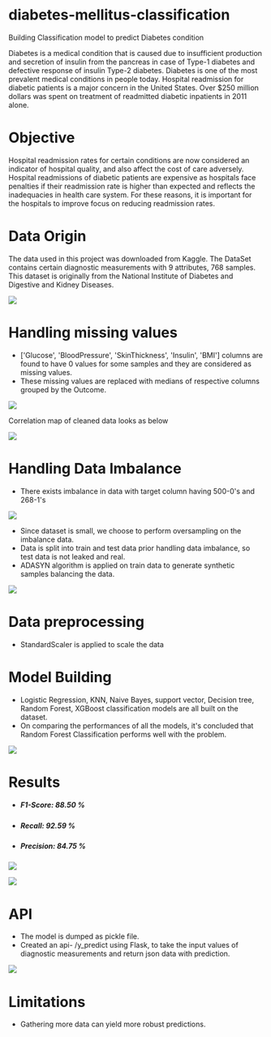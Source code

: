 # diabetes-mellitus-classification
Building Classification model to predict Diabetes condition

Diabetes is a medical condition that is caused due to insufficient production and secretion of insulin from the pancreas in case of Type-1 diabetes and defective response of insulin Type-2 diabetes. Diabetes is one of the most prevalent medical conditions in people today. Hospital readmission for diabetic patients is a major concern in the United States. Over $250 million dollars was spent on treatment of readmitted diabetic inpatients in 2011 alone.

# Objective
Hospital readmission rates for certain conditions are now considered an indicator of hospital quality, and also affect the cost of care adversely. Hospital readmissions of diabetic patients are expensive as hospitals face penalties if their readmission rate is higher than expected and reflects the inadequacies in health care system. For these reasons, it is important for the hospitals to improve focus on reducing readmission rates.

# Data Origin
The data used in this project was downloaded from Kaggle. The DataSet contains certain diagnostic measurements with 9 attributes, 768 samples. This dataset is originally from the National Institute of Diabetes and Digestive and Kidney Diseases.

![](/images/data_describe.PNG)

# Handling missing values
* ['Glucose', 'BloodPressure', 'SkinThickness', 'Insulin', 'BMI'] columns are found to have 0 values for some samples and they are considered as missing values.
* These missing values are replaced with medians of respective columns grouped by the Outcome.

![](/images/missing_data.PNG)

Correlation map of cleaned data looks as below 

![](/images/correlation.PNG)

# Handling Data Imbalance
* There exists imbalance in data with target column having 500-0's and 268-1's

![](/images/count_plot.PNG)

* Since dataset is small, we choose to perform oversampling on the imbalance data.
* Data is split into train and test data prior handling data imbalance, so test data is not leaked and real.
* ADASYN algorithm is applied on train data to generate synthetic samples balancing the data.

![](/images/adasyn.PNG)

# Data preprocessing
* StandardScaler is applied to scale the data

# Model Building
* Logistic Regression, KNN, Naive Bayes, support vector, Decision tree, Random Forest, XGBoost classification models are all built on the dataset.
* On comparing the performances of all the models, it's concluded that Random Forest Classification performs well with the problem.

![](/images/comparison.PNG)

# Results
* ##### F1-Score: 88.50 %
* ##### Recall: 92.59 %
* ##### Precision: 84.75 %

![](/images/confusion_matrix.PNG)

![](/images/feature_imp.PNG)

# API 

* The model is dumped as pickle file.
* Created an api- /y_predict using Flask, to take the input values of diagnostic measurements and return json data with prediction.

![](/images/front_end.PNG)

# Limitations
* Gathering more data can yield more robust predictions. 
